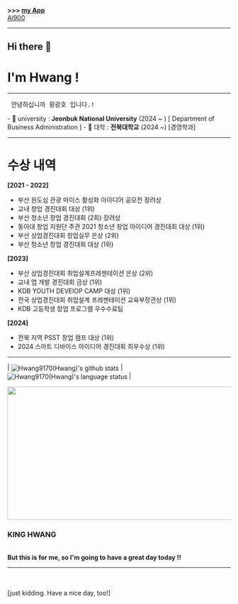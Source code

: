 

<b>>>> [my App](https://play.google.com/store/apps/details?id=appinventor.ai_jkimg7133.HWANG)</b><br>
[AI900](https://www.credly.com/badges/893b7246-c171-4c43-aa78-4bcc6b6229dc/public_url)

<hr>
<h2>Hi there 👋</h2>
<h1> I'm Hwang ! </h1>
<hr> 
<pre> 안녕하십니까 황광호 입니다.!</pre
<hr>
- 🏫 university :<b> Jeonbuk National University</b> (2024 ~ )  [ Department of Business Administration ]
- 🏫 대학 : <b>전북대학교</b> (2024 ~) [경영학과]
<hr>

<h1> 수상 내역 </h1>

<b> [2021 - 2022] </b>
- 부산 원도심 관광 마이스 활성화 아이디어 공모전 장려상
- 교내 창업 경진대회 대상 (1위)
- 부산 청소년 창업 경진대회 (2회) 장려상
- 동아대 창업 지원단 주관 2021 청소년 창업 아이디어 경진대회 대상 (1위)
- 부산 상업경진대회 창업실무 은상 (2위)
- 부산 청소년 창업 경진대회 대상 (1위)

<b> [2023] </b>
- 부산 상업경진대회 취업설계프레젠테이션 은상 (2위)
- 교내 앱 개발 경진대회 금상 (1위)
- KDB YOUTH DEVEIOP CAMP 대상 (1위)
- 전국 상업경진대회 취업설계 프레젠테이션 교육부장관상 (1위)
- KDB 고등학생 창업 프로그램 우수수료팀

<b> [2024]</b>
- 전북 지역 PSST 창업 캠프 대상 (1위)
- 2024 스마트 디바이스 아이디어 경진대회 최우수상 (1위)

<hr>

| <img align="center" src="https://github-readme-stats.vercel.app/api?username=Hwang9170&show_icons=true&theme=buefy&hide_border=true&count_private=true" alt="Hwang9170(Hwang)'s github stats" /> |<img align="center" src="https://github-readme-stats.vercel.app/api/top-langs/?username=Hwang9170&layout=compact&theme=buefy&hide_border=true&langs_count=10" alt="Hwang9170(Hwang)'s language status"/> |


<a href="https://github.com/devxb/gitanimals">
<img
  src="https://render.gitanimals.org/farms/Hwang9170"
  width="600"
  height="300"
/>
</a>



### KING HWANG

<br> 
<b> But this is for me, so I'm going to have a great day today !!</b>
<hr>

<br> <br> [just kidding. Have a nice day, too!]
<HWANG>
